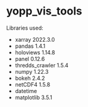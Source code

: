 # yopp_vis_tools
Libraries used:
  - xarray 2022.3.0
  - pandas 1.4.1
  - holoviews 1.14.8
  - panel 0.12.6
  - thredds_crawler 1.5.4 
  - numpy 1.22.3
  - bokeh 2.4.2 
  - netCDF4 1.5.8
  - datetime 
  - matplotlib 3.5.1
